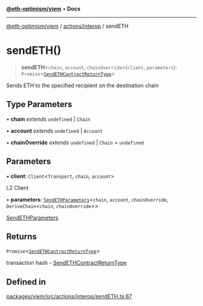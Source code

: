 [**@eth-optimism/viem**](../../../README.md) • **Docs**

***

[@eth-optimism/viem](../../../README.md) / [actions/interop](../README.md) / sendETH

# sendETH()

> **sendETH**\<`chain`, `account`, `chainOverride`\>(`client`, `parameters`): `Promise`\<[`SendETHContractReturnType`](../type-aliases/SendETHContractReturnType.md)\>

Sends ETH to the specified recipient on the destination chain

## Type Parameters

• **chain** *extends* `undefined` \| `Chain`

• **account** *extends* `undefined` \| `Account`

• **chainOverride** *extends* `undefined` \| `Chain` = `undefined`

## Parameters

• **client**: `Client`\<`Transport`, `chain`, `account`\>

L2 Client

• **parameters**: [`SendETHParameters`](../type-aliases/SendETHParameters.md)\<`chain`, `account`, `chainOverride`, `DeriveChain`\<`chain`, `chainOverride`\>\>

[SendETHParameters](../type-aliases/SendETHParameters.md)

## Returns

`Promise`\<[`SendETHContractReturnType`](../type-aliases/SendETHContractReturnType.md)\>

transaction hash - [SendETHContractReturnType](../type-aliases/SendETHContractReturnType.md)

## Defined in

[packages/viem/src/actions/interop/sendETH.ts:67](https://github.com/ethereum-optimism/ecosystem/blob/ddb96adf4653afc97ea0f64c5d67dd4ec467ac08/packages/viem/src/actions/interop/sendETH.ts#L67)
